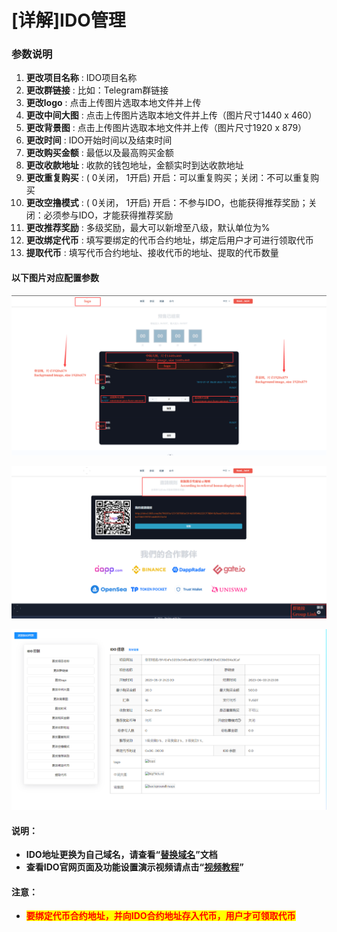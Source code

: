 # \[详解]IDO管理

### 参数说明

1. **更改项目名称** : IDO项目名称
2. **更改群链接** : 比如：Telegram群链接
3. **更改logo** : 点击上传图片选取本地文件并上传
4. **更改中间大图** : 点击上传图片选取本地文件并上传（图片尺寸1440 x 460）
5. **更改背景图** : 点击上传图片选取本地文件并上传（图片尺寸1920 x 879）
6. **更改时间** : IDO开始时间以及结束时间
7. **更改购买金额** : 最低以及最高购买金额
8. **更改收款地址** : 收款的钱包地址，金额实时到达收款地址
9. **更改重复购买** :  ( 0关闭， 1开启) 开启：可以重复购买；关闭：不可以重复购买
10. **更改空撸模式** : ( 0关闭， 1开启) 开启：不参与IDO，也能获得推荐奖励；关闭：必须参与IDO，才能获得推荐奖励
11. **更改推荐奖励** : 多级奖励，最大可以新增至八级，默认单位为%&#x20;
12. **更改绑定代币** : 填写要绑定的代币合约地址，绑定后用户才可进行领取代币
13. **提取代币** : 填写代币合约地址、接收代币的地址、提取的代币数量

#### 以下图片对应配置参数

![](<../.gitbook/assets/image (45).png>)

![](<../.gitbook/assets/image (67).png>)

![](<../.gitbook/assets/image (63).png>)



#### 说明：

* **IDO地址更换为自己域名，请查看“**[**替换域名**](https://docs.gtokentool.com/yu-ming-jie-xi-jiao-cheng)**”文档**
* **查看IDO官网页面及功能设置演示视频请点击“**[**视频教程**](https://www.youtube.com/embed/5XFSer9zkbg)**”**

#### 注意：

* <mark style="color:red;">**要绑定代币合约地址，并向IDO合约地址存入代币，用户才可领取代币**</mark>





